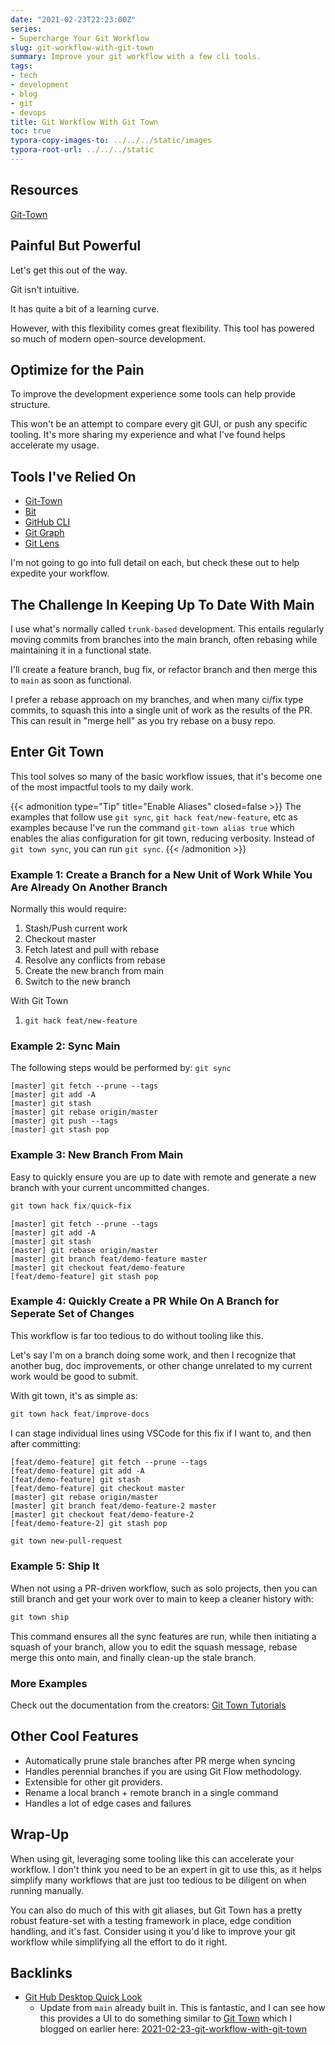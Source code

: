 ```yaml
---
date: "2021-02-23T22:23:00Z"
series:
- Supercharge Your Git Workflow
slug: git-workflow-with-git-town
summary: Improve your git workflow with a few cli tools.
tags:
- tech
- development
- blog
- git
- devops
title: Git Workflow With Git Town
toc: true
typora-copy-images-to: ../../../static/images
typora-root-url: ../../../static
---
```


## Resources

[Git-Town](https://bit.ly/2OR6zIf)

## Painful But Powerful

Let's get this out of the way.

Git isn't intuitive.

It has quite a bit of a learning curve.

However, with this flexibility comes great flexibility.
This tool has powered so much of modern open-source development.

## Optimize for the Pain

To improve the development experience some tools can help provide structure.

This won't be an attempt to compare every git GUI, or push any specific tooling.
It's more sharing my experience and what I've found helps accelerate my usage.

## Tools I've Relied On

- [Git-Town](https://bit.ly/2OR6zIf)
- [Bit](https://bit.ly/37F8vu1)
- [GitHub CLI](https://bit.ly/3boywik)
- [Git Graph](https://bit.ly/3pEu8AJ)
- [Git Lens](https://bit.ly/3dBaUcZ)

I'm not going to go into full detail on each, but check these out to help expedite your workflow.

## The Challenge In Keeping Up To Date With Main

I use what's normally called `trunk-based` development.
This entails regularly moving commits from branches into the main branch, often rebasing while maintaining it in a functional state.

I'll create a feature branch, bug fix, or refactor branch and then merge this to `main` as soon as functional.

I prefer a rebase approach on my branches, and when many ci/fix type commits, to squash this into a single unit of work as the results of the PR.
This can result in "merge hell" as you try rebase on a busy repo.

## Enter Git Town

This tool solves so many of the basic workflow issues, that it's become one of the most impactful tools to my daily work.

{{< admonition type="Tip" title="Enable Aliases" closed=false >}}
The examples that follow use `git sync`, `git hack feat/new-feature`, etc as examples because I've run the command `git-town alias true` which enables the alias configuration for git town, reducing verbosity.
Instead of `git town sync`, you can run `git sync`.
{{< /admonition >}}

### Example 1: Create a Branch for a New Unit of Work While You Are Already On Another Branch

Normally this would require:

1. Stash/Push current work
1. Checkout master
1. Fetch latest and pull with rebase
1. Resolve any conflicts from rebase
1. Create the new branch from main
1. Switch to the new branch

With Git Town

1. `git hack feat/new-feature`

### Example 2: Sync Main

The following steps would be performed by: `git sync`

```text
[master] git fetch --prune --tags
[master] git add -A
[master] git stash
[master] git rebase origin/master
[master] git push --tags
[master] git stash pop
```

### Example 3: New Branch From Main

Easy to quickly ensure you are up to date with remote and generate a new branch with your current uncommitted changes.

```powershell
git town hack fix/quick-fix
```

```text
[master] git fetch --prune --tags
[master] git add -A
[master] git stash
[master] git rebase origin/master
[master] git branch feat/demo-feature master
[master] git checkout feat/demo-feature
[feat/demo-feature] git stash pop
```

### Example 4: Quickly Create a PR While On A Branch for Seperate Set of Changes

This workflow is far too tedious to do without tooling like this.

Let's say I'm on a branch doing some work, and then I recognize that another bug, doc improvements, or other change unrelated to my current work would be good to submit.

With git town, it's as simple as:

```powershell
git town hack feat/improve-docs
```

I can stage individual lines using VSCode for this fix if I want to, and then after committing:

```text
[feat/demo-feature] git fetch --prune --tags
[feat/demo-feature] git add -A
[feat/demo-feature] git stash
[feat/demo-feature] git checkout master
[master] git rebase origin/master
[master] git branch feat/demo-feature-2 master
[master] git checkout feat/demo-feature-2
[feat/demo-feature-2] git stash pop
```

```powershell
git town new-pull-request
```

### Example 5: Ship It

When not using a PR-driven workflow, such as solo projects, then you can still branch and get your work over to main to keep a cleaner history with:

```powershell
git town ship
```

This command ensures all the sync features are run, while then initiating a squash of your branch, allow you to edit the squash message, rebase merge this onto main, and finally clean-up the stale branch.

### More Examples

Check out the documentation from the creators: [Git Town Tutorials](https://bit.ly/3kjgsKy)

## Other Cool Features

- Automatically prune stale branches after PR merge when syncing
- Handles perennial branches if you are using Git Flow methodology.
- Extensible for other git providers.
- Rename a local branch + remote branch in a single command
- Handles a lot of edge cases and failures


## Wrap-Up

When using git, leveraging some tooling like this can accelerate your workflow.
I don't think you need to be an expert in git to use this, as it helps simplify many workflows that are just too tedious to be diligent on when running manually.

You can also do much of this with git aliases, but Git Town has a pretty robust feature-set with a testing framework in place, edge condition handling, and it's fast.
Consider using it you'd like to improve your git workflow while simplifying all the effort to do it right.

## Backlinks

- [Git Hub Desktop Quick Look](./2021-06-18-git-hub-desktop-quick-look/)
    - Update from `main` already built in.
This is fantastic, and I can see how this provides a UI to do something similar to [Git Town](https://www.git-town.com/) which I blogged on earlier here: [2021-02-23-git-workflow-with-git-town](./2021-02-23-git-workflow-with-git-town/)
